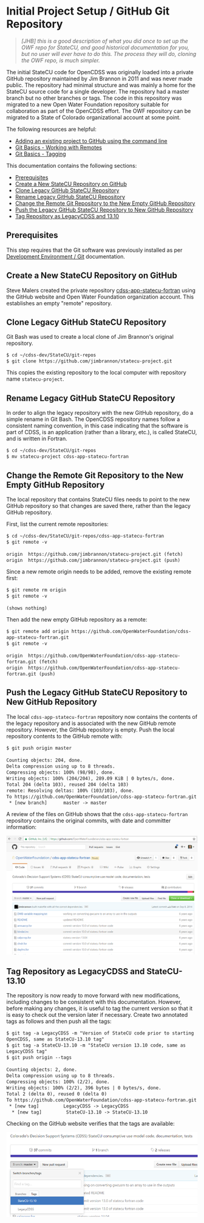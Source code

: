 # Initial Project Setup / GitHub Git Repository

>_[JHB] this is a good description of what you did once to set up the OWF repo for StateCU, and good historical documentation for you, but no user will ever have to do this.  The process they will do, cloning the OWF repo, is much simpler._

The initial StateCU code for OpenCDSS was originally loaded into a private GitHub repository maintained by Jim Brannon in 2011 and was never made public.
The repository had minimal structure and was mainly a home for the StateCU source code for a single developer.
The repository had a master branch but no other branches or tags.
The code in this repository was migrated to a new Open Water Foundation repository suitable for collaboration as part of the OpenCDSS effort.
The OWF repository can be migrated to a State of Colorado organizational account at some point.

The following resources are helpful:

* [Adding an existing project to GitHub using the command line](https://help.github.com/articles/adding-an-existing-project-to-github-using-the-command-line/)
* [Git Basics - Working with Remotes](https://git-scm.com/book/en/v2/Git-Basics-Working-with-Remotes)
* [Git Basics - Tagging](https://git-scm.com/book/en/v2/Git-Basics-Tagging)

This documentation contains the following sections:

* [Prerequisites](#prerequisites)
* [Create a New StateCU Repository on GitHub](#create-a-new-statecu-repository-on-github)
* [Clone Legacy GitHub StateCU Repository](#clone-legacy-github-statecu-repository)
* [Rename Legacy GitHub StateCU Repository](#rename-legacy-github-statecu-repository)
* [Change the Remote Git Repository to the New Empty GitHub Repository](#change-the-remote-git-repository-to-the-new-empty-github-repository)
* [Push the Legacy GitHub StateCU Repository to New GitHub Repository](#push-the-legacy-github-statecu-repository-to-new-github-repository)
* [Tag Repository as LegacyCDSS and 13.10](#tag-repository-as-legacycdss-and-statecu-1310)

## Prerequisites

This step requires that the Git software was previously installed as per [Development Environment / Git](../dev-env/git/) documentation.

## Create a New StateCU Repository on GitHub

Steve Malers created the private repository [cdss-app-statecu-fortran](https://github.com/OpenWaterFoundation/cdss-app-statecu-fortran) using the
GitHub website and Open Water Foundation organization account.  This establishes an empty "remote" repository.

## Clone Legacy GitHub StateCU Repository

Git Bash was used to create a local clone of Jim Brannon's original repository.

```
$ cd ~/cdss-dev/StateCU/git-repos
$ git clone https://github.com/jimbrannon/statecu-project.git

```

This copies the existing repository to the local computer with repository name `statecu-project`.

## Rename Legacy GitHub StateCU Repository

In order to align the legacy repository with the new GitHub repository, do a simple rename in Git Bash.
The OpenCDSS repository names follow a consistent naming convention, in this case indicating that
the software is part of CDSS, is an application (rather than a library, etc.), is called StateCU,
and is written in Fortran.

```
$ cd ~/cdss-dev/StateCU/git-repos
$ mv statecu-project cdss-app-statecu-fortran
```

## Change the Remote Git Repository to the New Empty GitHub Repository

The local repository that contains StateCU files needs to point to the new GitHub repository
so that changes are saved there, rather than the legacy GitHub repository.

First, list the current remote repositories:

```
$ cd ~/cdss-dev/StateCU/git-repos/cdss-app-statecu-fortran
$ git remote -v

origin  https://github.com/jimbrannon/statecu-project.git (fetch)
origin  https://github.com/jimbrannon/statecu-project.git (push)
```

Since a new remote origin needs to be added, remove the existing remote first:

```
$ git remote rm origin
$ git remote -v

(shows nothing)
```

Then add the new empty GitHub repository as a remote:

```
$ git remote add origin https://github.com/OpenWaterFoundation/cdss-app-statecu-fortran.git
$ git remote -v

origin  https://github.com/OpenWaterFoundation/cdss-app-statecu-fortran.git (fetch)
origin  https://github.com/OpenWaterFoundation/cdss-app-statecu-fortran.git (push)

```

## Push the Legacy GitHub StateCU Repository to New GitHub Repository

The local `cdss-app-statecu-fortran` repository now contains the contents of the legacy repository and
is associated with the new GitHub remote repository.
However, the GitHub repository is empty.  Push the local repository contents to the GitHub remote with:

```
$ git push origin master

Counting objects: 204, done.
Delta compression using up to 8 threads.
Compressing objects: 100% (98/98), done.
Writing objects: 100% (204/204), 289.09 KiB | 0 bytes/s, done.
Total 204 (delta 103), reused 204 (delta 103)
remote: Resolving deltas: 100% (103/103), done.
To https://github.com/OpenWaterFoundation/cdss-app-statecu-fortran.git
 * [new branch]      master -> master
```
A review of the files on GitHub shows that the `cdss-app-statecu-fortran` repository contains the original commits,
with date and committer information:

![GitHub contents](github-images/github-initial-files.png)

## Tag Repository as LegacyCDSS and StateCU-13.10

The repository is now ready to move forward with new modifications, including changes to be consistent with this documentation.
However, before making any changes, it is useful to tag the current version so that it is easy to check out the version later if necessary.
Create two annotated tags as follows and then push all the tags:

```
$ git tag -a LegacyCDSS -m "Version of StateCU code prior to starting OpenCDSS, same as StateCU-13.10 tag"
$ git tag -a StateCU-13.10 -m "StateCU version 13.10 code, same as LegacyCDSS tag"
$ git push origin --tags

Counting objects: 2, done.
Delta compression using up to 8 threads.
Compressing objects: 100% (2/2), done.
Writing objects: 100% (2/2), 396 bytes | 0 bytes/s, done.
Total 2 (delta 0), reused 0 (delta 0)
To https://github.com/OpenWaterFoundation/cdss-app-statecu-fortran.git
 * [new tag]         LegacyCDSS -> LegacyCDSS
  * [new tag]         StateCU-13.10 -> StateCU-13.10
```

Checking on the GitHub website verifies that the tags are available:

![GitHub tags](github-images/github-initial-tags.png)

